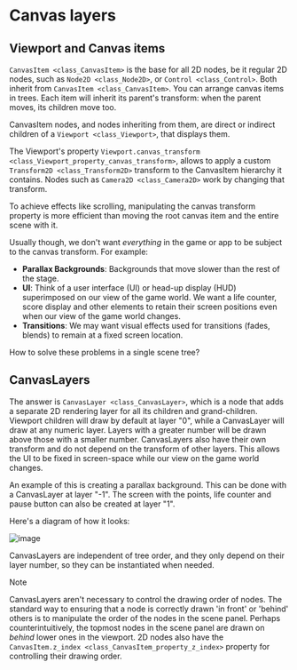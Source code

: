 # Canvas layers

## Viewport and Canvas items

`CanvasItem <class_CanvasItem>` is the base for all 2D nodes, be it
regular 2D nodes, such as `Node2D <class_Node2D>`, or
`Control <class_Control>`. Both inherit from
`CanvasItem <class_CanvasItem>`. You can arrange canvas items in trees.
Each item will inherit its parent's transform: when the parent moves,
its children move too.

CanvasItem nodes, and nodes inheriting from them, are direct or indirect
children of a `Viewport <class_Viewport>`, that displays them.

The Viewport's property
`Viewport.canvas_transform <class_Viewport_property_canvas_transform>`,
allows to apply a custom `Transform2D <class_Transform2D>` transform to
the CanvasItem hierarchy it contains. Nodes such as
`Camera2D <class_Camera2D>` work by changing that transform.

To achieve effects like scrolling, manipulating the canvas transform
property is more efficient than moving the root canvas item and the
entire scene with it.

Usually though, we don't want *everything* in the game or app to be
subject to the canvas transform. For example:

-   **Parallax Backgrounds**: Backgrounds that move slower than the rest
    of the stage.
-   **UI**: Think of a user interface (UI) or head-up display (HUD)
    superimposed on our view of the game world. We want a life counter,
    score display and other elements to retain their screen positions
    even when our view of the game world changes.
-   **Transitions**: We may want visual effects used for transitions
    (fades, blends) to remain at a fixed screen location.

How to solve these problems in a single scene tree?

## CanvasLayers

The answer is `CanvasLayer <class_CanvasLayer>`, which is a node that
adds a separate 2D rendering layer for all its children and
grand-children. Viewport children will draw by default at layer "0",
while a CanvasLayer will draw at any numeric layer. Layers with a
greater number will be drawn above those with a smaller number.
CanvasLayers also have their own transform and do not depend on the
transform of other layers. This allows the UI to be fixed in
screen-space while our view on the game world changes.

An example of this is creating a parallax background. This can be done
with a CanvasLayer at layer "-1". The screen with the points, life
counter and pause button can also be created at layer "1".

Here's a diagram of how it looks:

![image](img/canvaslayers.png)

CanvasLayers are independent of tree order, and they only depend on
their layer number, so they can be instantiated when needed.

Note

CanvasLayers aren't necessary to control the drawing order of nodes. The
standard way to ensuring that a node is correctly drawn 'in front' or
'behind' others is to manipulate the order of the nodes in the scene
panel. Perhaps counterintuitively, the topmost nodes in the scene panel
are drawn on *behind* lower ones in the viewport. 2D nodes also have the
`CanvasItem.z_index <class_CanvasItem_property_z_index>` property for
controlling their drawing order.
